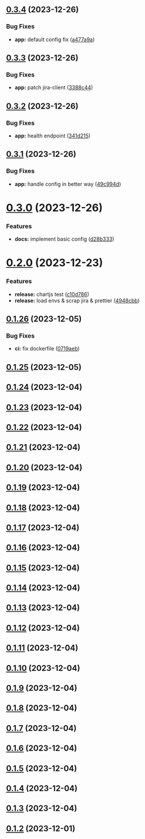 ## [0.3.4](https://github.com/Porok12/epic-jira/compare/v0.3.3...v0.3.4) (2023-12-26)


### Bug Fixes

* **app:** default config fix ([a477a9a](https://github.com/Porok12/epic-jira/commit/a477a9ad44cdf0f8227aeb8ff3e3de56f157986d))

## [0.3.3](https://github.com/Porok12/epic-jira/compare/v0.3.2...v0.3.3) (2023-12-26)


### Bug Fixes

* **app:** patch jira-client ([3388c44](https://github.com/Porok12/epic-jira/commit/3388c444cefd9f5f0c9759c230b2afe22e891c99))

## [0.3.2](https://github.com/Porok12/epic-jira/compare/v0.3.1...v0.3.2) (2023-12-26)


### Bug Fixes

* **app:** health endpoint ([341d215](https://github.com/Porok12/epic-jira/commit/341d2150f79331189c03163fdc0a1cd21f460a6c))

## [0.3.1](https://github.com/Porok12/epic-jira/compare/v0.3.0...v0.3.1) (2023-12-26)


### Bug Fixes

* **app:** handle config in better way ([49c994d](https://github.com/Porok12/epic-jira/commit/49c994d5e0ab2e7529c9f134a46d09a64e8c27d5))

# [0.3.0](https://github.com/Porok12/epic-jira/compare/v0.2.0...v0.3.0) (2023-12-26)


### Features

* **docs:** implement basic config ([d28b333](https://github.com/Porok12/epic-jira/commit/d28b33346ca3111469524c57caa717e606263929))

# [0.2.0](https://github.com/Porok12/epic-jira/compare/v0.1.26...v0.2.0) (2023-12-23)


### Features

* **release:** chartjs test ([c10d786](https://github.com/Porok12/epic-jira/commit/c10d78696fd20cdd0e010a8385987d3d0feda46d))
* **release:** load envs & scrap jira & prettier ([4948cbb](https://github.com/Porok12/epic-jira/commit/4948cbb4de34715467f5c412fca9d2a347b947c9))

## [0.1.26](https://github.com/Porok12/epic-jira/compare/v0.1.25...v0.1.26) (2023-12-05)


### Bug Fixes

* **ci:** fix dockerfile ([0719aeb](https://github.com/Porok12/epic-jira/commit/0719aebe1ac61b1b61ac61622c333be8e7dbff99))

## [0.1.25](https://github.com/Porok12/epic-jira/compare/v0.1.24...v0.1.25) (2023-12-05)

## [0.1.24](https://github.com/Porok12/epic-jira/compare/v0.1.23...v0.1.24) (2023-12-04)

## [0.1.23](https://github.com/Porok12/epic-jira/compare/v0.1.22...v0.1.23) (2023-12-04)

## [0.1.22](https://github.com/Porok12/epic-jira/compare/v0.1.21...v0.1.22) (2023-12-04)

## [0.1.21](https://github.com/Porok12/epic-jira/compare/v0.1.20...v0.1.21) (2023-12-04)

## [0.1.20](https://github.com/Porok12/epic-jira/compare/v0.1.19...v0.1.20) (2023-12-04)

## [0.1.19](https://github.com/Porok12/epic-jira/compare/v0.1.18...v0.1.19) (2023-12-04)

## [0.1.18](https://github.com/Porok12/epic-jira/compare/v0.1.17...v0.1.18) (2023-12-04)

## [0.1.17](https://github.com/Porok12/epic-jira/compare/v0.1.16...v0.1.17) (2023-12-04)

## [0.1.16](https://github.com/Porok12/epic-jira/compare/v0.1.15...v0.1.16) (2023-12-04)

## [0.1.15](https://github.com/Porok12/epic-jira/compare/v0.1.14...v0.1.15) (2023-12-04)

## [0.1.14](https://github.com/Porok12/epic-jira/compare/v0.1.13...v0.1.14) (2023-12-04)

## [0.1.13](https://github.com/Porok12/epic-jira/compare/v0.1.12...v0.1.13) (2023-12-04)

## [0.1.12](https://github.com/Porok12/epic-jira/compare/v0.1.11...v0.1.12) (2023-12-04)

## [0.1.11](https://github.com/Porok12/epic-jira/compare/v0.1.10...v0.1.11) (2023-12-04)

## [0.1.10](https://github.com/Porok12/epic-jira/compare/v0.1.9...v0.1.10) (2023-12-04)

## [0.1.9](https://github.com/Porok12/epic-jira/compare/v0.1.8...v0.1.9) (2023-12-04)

## [0.1.8](https://github.com/Porok12/epic-jira/compare/v0.1.7...v0.1.8) (2023-12-04)

## [0.1.7](https://github.com/Porok12/epic-jira/compare/v0.1.6...v0.1.7) (2023-12-04)

## [0.1.6](https://github.com/Porok12/epic-jira/compare/v0.1.5...v0.1.6) (2023-12-04)

## [0.1.5](https://github.com/Porok12/epic-jira/compare/v0.1.4...v0.1.5) (2023-12-04)

## [0.1.4](https://github.com/Porok12/epic-jira/compare/v0.1.3...v0.1.4) (2023-12-04)

## [0.1.3](https://github.com/Porok12/epic-jira/compare/v0.1.2...v0.1.3) (2023-12-04)

## [0.1.2](https://github.com/Porok12/epic-jira/compare/v0.1.1...v0.1.2) (2023-12-01)
